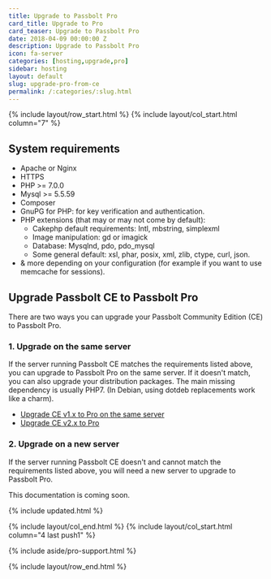 ```yaml
---
title: Upgrade to Passbolt Pro
card_title: Upgrade to Pro
card_teaser: Upgrade to Passbolt Pro
date: 2018-04-09 00:00:00 Z
description: Upgrade to Passbolt Pro
icon: fa-server
categories: [hosting,upgrade,pro]
sidebar: hosting
layout: default
slug: upgrade-pro-from-ce
permalink: /:categories/:slug.html
---
```


{% include layout/row_start.html %}
{% include layout/col_start.html column="7" %}

## System requirements
- Apache or Nginx
- HTTPS
- PHP >= 7.0.0
- Mysql >= 5.5.59
- Composer
- GnuPG for PHP: for key verification and authentication.
- PHP extensions (that may or may not come by default): 
  - Cakephp default requirements: Intl, mbstring, simplexml
  - Image manipulation: gd or imagick
  - Database: Mysqlnd, pdo, pdo_mysql
  - Some general default: xsl, phar, posix, xml, zlib, ctype, curl, json.
- & more depending on your configuration (for example if you want to use memcache for sessions).

## Upgrade Passbolt CE to Passbolt Pro

There are two ways you can upgrade your Passbolt Community Edition (CE) to Passbolt Pro.

### 1. Upgrade on the same server
If the server running Passbolt CE matches the requirements listed above, you can upgrade to Passbolt Pro on the same server.
If it doesn't match, you can also upgrade your distribution packages. The main missing dependency is usually PHP7. (In Debian, using dotdeb replacements work like a charm).

- <a href="/hosting/upgrade/pro/upgrade-pro-from-ce-v1-same-server">Upgrade CE v1.x to Pro on the same server</a>
- <a href="/hosting/upgrade/pro/upgrade-pro-from-ce-v2">Upgrade CE v2.x to Pro</a>

### 2. Upgrade on a new server
If the server running Passbolt CE doesn't and cannot match the requirements listed above, you will need a new server to upgrade to Passbolt Pro.

This documentation is coming soon.


{% include updated.html %}

{% include layout/col_end.html %}
{% include layout/col_start.html column="4 last push1" %}

{% include aside/pro-support.html %}

{% include layout/row_end.html %}
